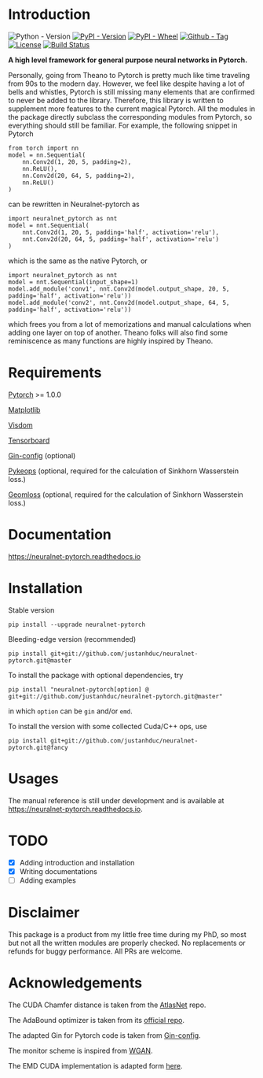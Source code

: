# Introduction
![Python - Version](https://img.shields.io/pypi/pyversions/neuralnet-pytorch.svg)
[![PyPI - Version](https://img.shields.io/pypi/v/neuralnet-pytorch.svg)](https://pypi.org/project/neuralnet-pytorch/)
[![PyPI - Wheel](https://img.shields.io/pypi/wheel/neuralnet-pytorch.svg)](https://pypi.org/project/neuralnet-pytorch/)
[![Github - Tag](https://img.shields.io/github/tag/justanhduc/neuralnet-pytorch.svg)](https://github.com/justanhduc/neuralnet-pytorch/releases/tag/rel-0.0.4)
[![License](https://img.shields.io/github/license/justanhduc/neuralnet-pytorch.svg)](https://github.com/justanhduc/neuralnet-pytorch/blob/master/LICENSE.txt)
[![Build Status](https://travis-ci.org/justanhduc/neuralnet-pytorch.svg?branch=master)](https://travis-ci.org/justanhduc/neuralnet-pytorch)

__A high level framework for general purpose neural networks in Pytorch.__

Personally, going from Theano to Pytorch is pretty much like
time traveling from 90s to the modern day.
However, we feel like despite having a lot of bells and whistles,
Pytorch is still missing many elements
that are confirmed to never be added to the library.
Therefore, this library is written to supplement more features
to the current magical Pytorch.
All the modules in the package directly subclass
the corresponding modules from Pytorch,
so everything should still be familiar.
For example, the following snippet in Pytorch

```
from torch import nn
model = nn.Sequential(
    nn.Conv2d(1, 20, 5, padding=2),
    nn.ReLU(),
    nn.Conv2d(20, 64, 5, padding=2),
    nn.ReLU()
)
```

can be rewritten in Neuralnet-pytorch as 
```
import neuralnet_pytorch as nnt
model = nnt.Sequential(
    nnt.Conv2d(1, 20, 5, padding='half', activation='relu'),
    nnt.Conv2d(20, 64, 5, padding='half', activation='relu')
)
```

which is the same as the native Pytorch, or 

```
import neuralnet_pytorch as nnt
model = nnt.Sequential(input_shape=1)
model.add_module('conv1', nnt.Conv2d(model.output_shape, 20, 5, padding='half', activation='relu'))
model.add_module('conv2', nnt.Conv2d(model.output_shape, 64, 5, padding='half', activation='relu'))
```
which frees you from a lot of memorizations and manual calculations when adding one layer on top of another. 
Theano folks will also find some reminiscence as many functions are highly inspired by Theano.  

# Requirements

[Pytorch](https://pytorch.org/) >= 1.0.0

[Matplotlib](https://matplotlib.org/)

[Visdom](https://github.com/facebookresearch/visdom)

[Tensorboard](https://www.tensorflow.org/tensorboard)

[Gin-config](https://github.com/google/gin-config) (optional)

[Pykeops](https://github.com/getkeops/keops) 
(optional, required for the calculation of Sinkhorn Wasserstein loss.)

[Geomloss](https://github.com/jeanfeydy/geomloss) 
(optional, required for the calculation of Sinkhorn Wasserstein loss.)

# Documentation

https://neuralnet-pytorch.readthedocs.io

# Installation

Stable version
```
pip install --upgrade neuralnet-pytorch
```

Bleeding-edge version (recommended)

```
pip install git+git://github.com/justanhduc/neuralnet-pytorch.git@master
```

To install the package with optional dependencies, try

```
pip install "neuralnet-pytorch[option] @ git+git://github.com/justanhduc/neuralnet-pytorch.git@master"
```
in which `option` can be `gin` and/or `emd`.

To install the version with some collected Cuda/C++ ops, use

```
pip install git+git://github.com/justanhduc/neuralnet-pytorch.git@fancy
```

# Usages

The manual reference is still under development and is available at https://neuralnet-pytorch.readthedocs.io.

# TODO

- [x] Adding introduction and installation 
- [x] Writing documentations
- [ ] Adding examples

# Disclaimer

This package is a product from my little free time during my PhD, 
so most but not all the written modules are properly checked. 
No replacements or refunds for buggy performance. 
All PRs are welcome. 

# Acknowledgements

The CUDA Chamfer distance is taken from the [AtlasNet](https://github.com/ThibaultGROUEIX/AtlasNet) repo.

The AdaBound optimizer is taken from its [official repo](https://github.com/Luolc/AdaBound).

The adapted Gin for Pytorch code is taken from [Gin-config](https://github.com/google/gin-config).

The monitor scheme is inspired from [WGAN](https://github.com/igul222/improved_wgan_training).

The EMD CUDA implementation is adapted form [here](https://github.com/daerduoCarey/PyTorchEMD).
